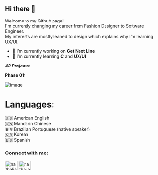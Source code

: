 ## Hi there 👋

Welcome to my Github page!
<br>
I'm currently changing my career from Fashion Designer to Software Engineer.
<br>
My interests are mostly leaned to design which explains why I'm learning UX/UI.


<!--
**nyechoi/nyechoi** is a ✨ _special_ ✨ repository because its `README.md` (this file) appears on your GitHub profile.

Here are some ideas to get you started:

- 🔭 I’m currently working on Get Next Line
- 🌱 I’m currently learning C and UX/UI
- 🤔 I’m looking for help with ...
- 📫 How to reach me:
- 😄 Pronouns: ...
- ⚡ Fun fact: ...
-->

- 🔭 I’m currently working on **Get Next Line**
- 🌱 I’m currently learning **C** and **UX/UI**

**_42 Projects_**:

**Phase 01:**

![image](https://user-images.githubusercontent.com/111386564/194357827-53ba161f-a2a1-48a4-a05d-415d5d6cdcc0.png)

# Languages:
🇺🇸 American English
<br>
🇨🇳 Mandarin Chinese
<br>
🇧🇷 Brazilian Portuguese (native speaker)
<br>
🇰🇷 Korean
<br>
🇪🇸 Spanish


<h3 align="left">Connect with me:</h3>
<p align="left">

<a href="www.linkedin.com/in/nathalia-choi-" target="blank"><img align="center" src="https://raw.githubusercontent.com/rahuldkjain/github-profile-readme-generator/master/src/images/icons/Social/linked-in-alt.svg" alt="nathalia-choi-" height="30" width="40" /></a>
<a href="https://instagram.com/nathaliachoi" target="blank"><img align="center" src="https://raw.githubusercontent.com/rahuldkjain/github-profile-readme-generator/master/src/images/icons/Social/instagram.svg" alt="nathaliachoi" height="30" width="40" /></a>
</p>
